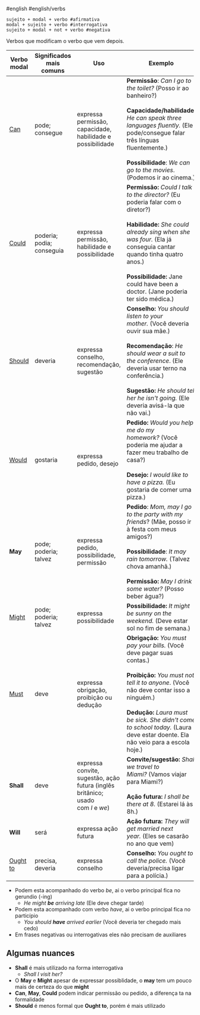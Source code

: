 #english #english/verbs

```shell
sujeito + modal + verbo #afirmativa
modal + sujeito + verbo #interrogativa
sujeito + modal + not + verbo #negativa
```

Verbos que modificam o verbo que vem depois.

| Verbo modal                                          | Significados mais comuns  | Uso                                                                              | Exemplo                                                                                                                                                                                                                                                                                                        |
| ---------------------------------------------------- | ------------------------- | -------------------------------------------------------------------------------- | -------------------------------------------------------------------------------------------------------------------------------------------------------------------------------------------------------------------------------------------------------------------------------------------------------------- |
| [Can](https://www.todamateria.com.br/verbo-can/)     | pode; consegue            | expressa permissão, capacidade, habilidade e possibilidade                       | **Permissão**: _Can I go to the toilet?_ (Posso ir ao banheiro?)<br><br>**Capacidade/habilidade**_: He can speak three languages fluently._ (Ele pode/consegue falar três línguas fluentemente.)<br><br>**Possibilidade**: _We can go to the movies_. (Podemos ir ao cinema.)                                  |
| [Could](https://www.todamateria.com.br/could/)       | poderia; podia; conseguia | expressa permissão, habilidade e possibilidade                                   | **Permissão:** _Could I talk to the director?_ (Eu poderia falar com o diretor?)<br><br>**Habilidade:** _She could already sing when she was four._ (Ela já conseguia cantar quando tinha quatro anos.)<br><br>**Possibilidade:** Jane could have been a doctor. (Jane poderia ter sido médica.)               |
| [Should](https://www.todamateria.com.br/should/)     | deveria                   | expressa conselho, recomendação, sugestão                                        | **Conselho:** _You should listen to your mother._ (Você deveria ouvir sua mãe.)<br><br>**Recomendação**: _He should wear a suit to the conference_. (Ele deveria usar terno na conferência.)<br><br>**Sugestão:** _He should tell her he isn't going._ (Ele deveria avisá-la que não vai.)                     |
| [Would](https://www.todamateria.com.br/would/)       | gostaria                  | expressa pedido, desejo                                                          | **Pedido:** _Would you help me do my homework?_ (Você poderia me ajudar a fazer meu trabalho de casa?)<br><br>**Desejo:** _I would like to have a pizza._ (Eu gostaria de comer uma pizza.)                                                                                                                    |
| **May**                                              | pode; poderia; talvez     | expressa pedido, possibilidade, permissão                                        | **Pedido**: _Mom, may I go to the party with my friends_? (Mãe, posso ir à festa com meus amigos?)<br><br>**Possibilidade**: _It may rain tomorrow._ (Talvez chova amanhã.)<br><br>**Permissão:** _May I drink some water?_ (Posso beber água?)                                                                |
| [Might](https://www.todamateria.com.br/might/)       | pode; poderia; talvez     | expressa possibilidade                                                           | **Possibilidade:** _It might be sunny on the weekend._ (Deve estar sol no fim de semana.)                                                                                                                                                                                                                      |
| [Must](https://www.todamateria.com.br/must/)         | deve                      | expressa obrigação, proibição ou dedução                                         | **Obrigação:** _You must pay your bills._ (Você deve pagar suas contas.)<br><br>**Proibição:** _You must not tell it to anyone_. (Você não deve contar isso a ninguém.)<br><br>**Dedução:** _Laura must be sick. She didn't come to school today._ (Laura deve estar doente. Ela não veio para a escola hoje.) |
| **Shall**                                            | deve                      | expressa convite, sugestão, ação futura (inglês britânico; usado com _I_ e _we_) | **Convite/sugestão:** _Shall we travel to Miami?_ (Vamos viajar para Miami?)<br><br>**Ação futura:** _I shall be there at 8._ (Estarei lá às 8h.)                                                                                                                                                              |
| **Will**                                             | será                      | expressa ação futura                                                             | **Ação futura:** _They will get married next year._ (Eles se casarão no ano que vem)                                                                                                                                                                                                                           |
| [Ought to](https://www.todamateria.com.br/ought-to/) | precisa, deveria          | expressa conselho                                                                | **Conselho:** _You ought to call the police._ (Você deveria/precisa ligar para a polícia.)                                                                                                                                                                                                                     |
- Podem esta acompanhado do verbo *be*, ai o verbo principal fica no gerundio (-ing)
	- *He might **be** arriving late* (Ele deve chegar tarde)
- Podem esta acompanhado com verbo *have*, ai o verbo principal fica no particípio
	- *You should **have** arrived earlier* (Você deveria ter chegado mais cedo)
- Em frases negativas ou interrogativas eles não precisam de auxiliares

## Algumas nuances

- **Shall** é mais utilizado na forma interrogativa
	- *Shall I visit her?*
- O **May** e **Might** apesar de expressar possiblidade, o **may** tem um pouco mais de certeza do que **might**
- **Can**, **May**, **Could** podem indicar permissão ou pedido, a diferença ta na formalidade 
- **Should** é menos formal que **Ought to**, porém é mais utilizado
